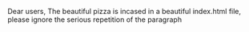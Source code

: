 Dear users, The beautiful pizza is incased in a beautiful index.html file, please ignore the serious repetition of the paragraph
